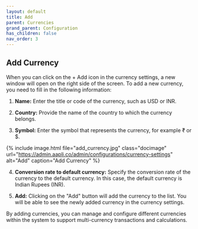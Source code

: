 ```yaml
---
layout: default
title: Add
parent: Currencies
grand_parent: Configuration
has_children: false
nav_order: 3
---
```


## Add Currency

When you can click on the + Add icon in the currency settings, a new window will open on the right side of the screen. To add a new currency, you need to fill in the following information:

1. **Name:** Enter the title or code of the currency, such as USD or INR.

2. **Country:** Provide the name of the country to which the currency belongs.

3. **Symbol:** Enter the symbol that represents the currency, for example ₹ or $.

{% include image.html file="add_currency.jpg" class="docimage" url="https://admin.aapli.co/admin/configurations/currency-settings" alt="Add" caption="Add Currency" %}

4. **Conversion rate to default currency:** Specify the conversion rate of the currency to the default currency. In this case, the default currency is Indian Rupees (INR).

5. **Add:** Clicking on the "Add" button will add the currency to the list. You will be able to see the newly added currency in the currency settings.

By adding currencies, you can manage and configure different currencies within the system to support multi-currency transactions and calculations.